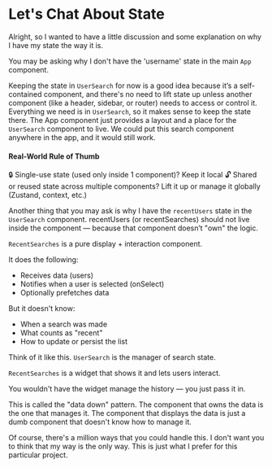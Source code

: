 # Let's Chat About State

Alright, so I wanted to have a little discussion and some explanation on why I have my state the way it is.

You may be asking why I don't have the 'username' state in the main `App` component.

Keeping the state in `UserSearch` for now is a good idea because it’s a self-contained component, and there's no need to lift state up unless another component (like a header, sidebar, or router) needs to access or control it. Everything we need is in `UserSearch`, so it makes sense to keep the state there. The App component just provides a layout and a place for the `UserSearch` component to live. We could put this search component anywhere in the app, and it would still work.

#### Real-World Rule of Thumb

🔒 Single-use state (used only inside 1 component)? Keep it local
🔓 Shared or reused state across multiple components? Lift it up or manage it globally (Zustand, context, etc.)

Another thing that you may ask is why I have the `recentUsers` state in the `UserSearch` component. recentUsers (or recentSearches) should not live inside the <RecentSearches /> component — because that component doesn’t "own" the logic.

`RecentSearches` is a pure display + interaction component.

It does the following:

- Receives data (users)
- Notifies when a user is selected (onSelect)
- Optionally prefetches data

But it doesn't know:

- When a search was made
- What counts as "recent"
- How to update or persist the list

Think of it like this. `UserSearch` is the manager of search state.

`RecentSearches` is a widget that shows it and lets users interact.

You wouldn't have the widget manage the history — you just pass it
in.

This is called the "data down" pattern. The component that owns the data is the one that manages it. The component that displays the data is just a dumb component that doesn't know how to manage it.

Of course, there's a million ways that you could handle this. I don't want you to think that my way is the only way. This is just what I prefer for this particular project.
